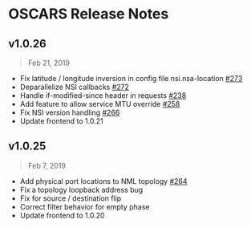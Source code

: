 # OSCARS Release Notes

## v1.0.26

> Feb 21, 2019

- Fix latitude / longitude inversion in config file nsi.nsa-location [#273](https://github.com/esnet/oscars-newtech/issues/273)
- Deparallelize NSI callbacks [#272](https://github.com/esnet/oscars-newtech/issues/272)
- Handle if-modified-since header in requests [#238](https://github.com/esnet/oscars-newtech/issues/238)
- Add feature to allow service MTU override [#258](https://github.com/esnet/oscars-newtech/issues/258)
- Fix NSI version handling [#266](https://github.com/esnet/oscars-newtech/issues/266)
- Update frontend to 1.0.21

## v1.0.25

> Feb 7, 2019

- Add physical port locations to NML topology [#264](https://github.com/esnet/oscars-newtech/issues/264)
- Fix a topology loopback address bug
- Fix for source / destination flip
- Correct filter behavior for empty phase
- Update frontend to 1.0.20
